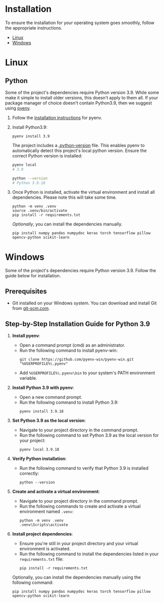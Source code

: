 # Installation

To ensure the installation for your operating system goes smoothly, follow the
appropriate instructions.

- [Linux](#linux)
- [Windows](#windows)

# Linux
## Python
Some of the project's dependencies require Python version 3.9. While some make
it simple to install older versions, this doesn't apply to them all. If your 
package manager of choice doesn't contain Python3.9, then we suggest using
[pyenv](https://github.com/pyenv/pyenv).

1. Follow the [installation instructions](https://github.com/pyenv/pyenv?tab=readme-ov-file#automatic-installer) for pyenv.
2. Install Python3.9:
    ```
    pyenv install 3.9
    ```

    The project includes a [.python-version](../.python-version) file. This
    enables pyenv to automatically detect this project's local python version.
    Ensure the correct Python version is installed:
    ```sh
    pyenv local
    # 3.9

    python --version
    # Python 3.9.18
    ```
3. Once Python is installed, activate the virtual environment and install all
   dependencies. Please note this will take some time.
   ```
   python -m venv .venv
   source .venv/bin/activate
   pip install -r requirements.txt
   ```

   *Optionally*, you can install the dependencies manually.
   ```
   pip install numpy pandas numpydoc keras torch tensorflow pillow opencv-python scikit-learn
   ```

# Windows

Some of the project's dependencies require Python version 3.9.
Follow the guide below for installation.

## Prerequisites

- Git installed on your Windows system. You can download and install Git from [git-scm.com](https://git-scm.com/).

## Step-by-Step Installation Guide for Python 3.9

1. **Install pyenv**:
   - Open a command prompt (cmd) as an administrator.
   - Run the following command to install pyenv-win:
     ```
     git clone https://github.com/pyenv-win/pyenv-win.git "%USERPROFILE%\.pyenv"
     ```
   - Add `%USERPROFILE%\.pyenv\bin` to your system's PATH environment variable.

2. **Install Python 3.9 with pyenv**:
   - Open a new command prompt.
   - Run the following command to install Python 3.9:
     ```
     pyenv install 3.9.18
     ```

3. **Set Python 3.9 as the local version**:
   - Navigate to your project directory in the command prompt.
   - Run the following command to set Python 3.9 as the local version for your project:
     ```
     pyenv local 3.9.18
     ```

4. **Verify Python installation**:
   - Run the following command to verify that Python 3.9 is installed correctly:
     ```
     python --version
     ```

5. **Create and activate a virtual environment**:
   - Navigate to your project directory in the command prompt.
   - Run the following commands to create and activate a virtual environment named `.venv`:
     ```
     python -m venv .venv
     .venv\Scripts\activate
     ```

6. **Install project dependencies**:
   - Ensure you're still in your project directory and your virtual environment is activated.
   - Run the following command to install the dependencies listed in your `requirements.txt` file:
     ```
     pip install -r requirements.txt
     ```

   Optionally, you can install the dependencies manually using the following command:

   ```
   pip install numpy pandas numpydoc keras torch tensorflow pillow opencv-python scikit-learn
   ```
